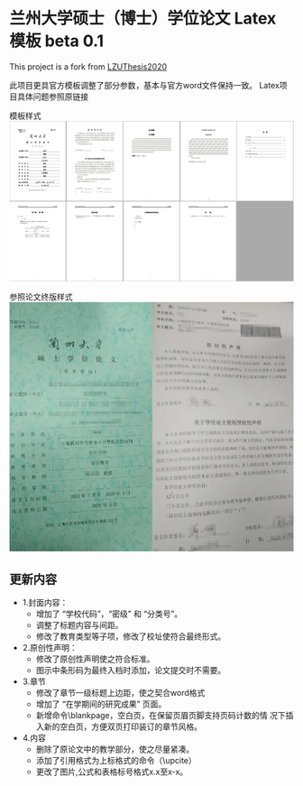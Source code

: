 # 兰州大学硕士（博士）学位论文 Latex 模板 beta 0.1

This project is a fork from [LZUThesis2020](https://github.com/yuhlzu/LZUThesis2020)

此项目更具官方模板调整了部分参数，基本与官方word文件保持一致。
Latex项目具体问题参照原链接

模板样式
![show](other/template.png)

参照论文终版样式
![show](other/ori.png)

## 更新内容

* 1.封面内容：
    * 增加了 “学校代码”，“密级” 和 “分类号”。
    * 调整了标题内容与间距。
    * 修改了教育类型等子项，修改了校址使符合最终形式。
* 2.原创性声明：
    * 修改了原创性声明使之符合标准。
    * 图示中条形码为最终入档时添加，论文提交时不需要。
* 3.章节
    * 修改了章节一级标题上边距，使之契合word格式
    * 增加了 “在学期间的研究成果” 页面。
    * 新增命令\blankpage，空白页，在保留页眉页脚支持页码计数的情
    况下插入新的空白页，方便双页打印装订的章节风格。
* 4.内容
    * 删除了原论文中的教学部分，使之尽量紧凑。
    * 添加了引用格式为上标格式的命令（\upcite）
    * 更改了图片,公式和表格标号格式x.x至x-x。

